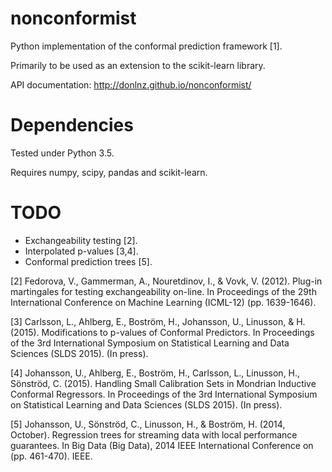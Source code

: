 # nonconformist

Python implementation of the conformal prediction framework [1].

Primarily to be used as an extension to the scikit-learn library.

API documentation: http://donlnz.github.io/nonconformist/

# Dependencies
Tested under Python 3.5.

Requires numpy, scipy, pandas and scikit-learn.

# TODO

* Exchangeability testing [2].
* Interpolated p-values [3,4].
* Conformal prediction trees [5].

[2] Fedorova, V., Gammerman, A., Nouretdinov, I., & Vovk, V. (2012). Plug-in martingales for testing exchangeability on-line. In Proceedings of the 29th International Conference on Machine Learning (ICML-12) (pp. 1639-1646).

[3] Carlsson, L., Ahlberg, E., Boström, H., Johansson, U., Linusson, & H. (2015). Modifications to p-values of Conformal Predictors. In Proceedings of the 3rd International Symposium on Statistical Learning and Data Sciences (SLDS 2015). (In press).

[4] Johansson, U., Ahlberg, E., Boström, H., Carlsson, L., Linusson, H., Sönströd, C. (2015). Handling Small Calibration Sets in Mondrian Inductive Conformal Regressors. In Proceedings of the 3rd International Symposium on Statistical Learning and Data Sciences (SLDS 2015). (In press).

[5] Johansson, U., Sönströd, C., Linusson, H., & Boström, H. (2014, October). Regression trees for streaming data with local performance guarantees. In Big Data (Big Data), 2014 IEEE International Conference on (pp. 461-470). IEEE.